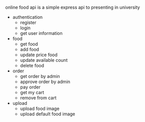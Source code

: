online food api is a simple express api to presenting  in university
- authentication
  -  register
  -  login
  -  get user information
- food
  - get food
  - add food
  - update price food
  - update available count
  - delete food
- order
  - get order by admin
  - approve order by admin
  - pay order
  - get my cart
  - remove from cart
- upload
  - upload food image
  - upload default food image
